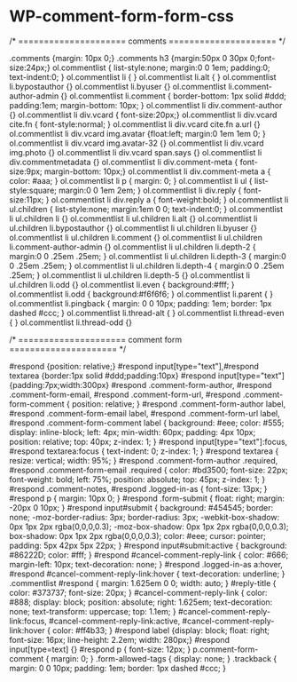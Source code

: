 # WP-comment-form-form-css


/* ===================== comments ===================== */ 

.comments {margin: 10px 0;}
.comments h3 {margin:50px 0 30px 0;font-size:24px;}
ol.commentlist { list-style:none; margin:0 0 1em; padding:0; text-indent:0; }
ol.commentlist li { }
ol.commentlist li.alt { }
ol.commentlist li.bypostauthor {}
ol.commentlist li.byuser {}
ol.commentlist li.comment-author-admin {}
ol.commentlist li.comment { border-bottom: 1px solid #ddd; padding:1em; margin-bottom: 10px; }
ol.commentlist li div.comment-author {}
ol.commentlist li div.vcard { font-size:20px;}
ol.commentlist li div.vcard cite.fn { font-style:normal; }
ol.commentlist li div.vcard cite.fn a.url {}
ol.commentlist li div.vcard img.avatar {float:left; margin:0 1em 1em 0; }
ol.commentlist li div.vcard img.avatar-32 {}
ol.commentlist li div.vcard img.photo {}
ol.commentlist li div.vcard span.says {}
ol.commentlist li div.commentmetadata {}
ol.commentlist li div.comment-meta { font-size:9px; margin-bottom: 10px;}
ol.commentlist li div.comment-meta a { color: #aaa; }
ol.commentlist li p { margin: 0; }
ol.commentlist li ul { list-style:square; margin:0 0 1em 2em; }
ol.commentlist li div.reply { font-size:11px; }
ol.commentlist li div.reply a { font-weight:bold; }
ol.commentlist li ul.children { list-style:none; margin:1em 0 0; text-indent:0; }
ol.commentlist li ul.children li {}
ol.commentlist li ul.children li.alt {}
ol.commentlist li ul.children li.bypostauthor {}
ol.commentlist li ul.children li.byuser {}
ol.commentlist li ul.children li.comment {}
ol.commentlist li ul.children li.comment-author-admin {}
ol.commentlist li ul.children li.depth-2 { margin:0 0 .25em .25em; }
ol.commentlist li ul.children li.depth-3 { margin:0 0 .25em .25em; }
ol.commentlist li ul.children li.depth-4 { margin:0 0 .25em .25em; }
ol.commentlist li ul.children li.depth-5 {}
ol.commentlist li ul.children li.odd {}
ol.commentlist li.even { background:#fff; }
ol.commentlist li.odd { background:#f6f6f6; }
ol.commentlist li.parent { }
ol.commentlist li.pingback { margin: 0 0 10px; padding: 1em; border: 1px dashed #ccc; }
ol.commentlist li.thread-alt { }
ol.commentlist li.thread-even { }
ol.commentlist li.thread-odd {}

/* ===================== comment form ===================== */ 

#respond {position: relative;}
#respond input[type="text"],#respond textarea {border:1px solid #ddd;padding:10px}
#respond input[type="text"] {padding:7px;width:300px}
#respond .comment-form-author,
#respond .comment-form-email,
#respond .comment-form-url,
#respond .comment-form-comment { position: relative; }
#respond .comment-form-author label,
#respond .comment-form-email label,
#respond .comment-form-url label,
#respond .comment-form-comment label { background: #eee; color: #555; display: inline-block; left: 4px; min-width: 60px; padding: 4px 10px; position: relative; top: 40px; z-index: 1; }
#respond input[type="text"]:focus,
#respond textarea:focus { text-indent: 0; z-index: 1; }
#respond textarea { resize: vertical; width: 95%; }
#respond .comment-form-author .required,
#respond .comment-form-email .required { color: #bd3500; font-size: 22px; font-weight: bold; left: 75%; position: absolute; top: 45px; z-index: 1; }
#respond .comment-notes,
#respond .logged-in-as { font-size: 13px; }
#respond p { margin: 10px 0; }
#respond .form-submit { float: right; margin: -20px 0 10px; }
#respond input#submit { background: #454545; border: none; -moz-border-radius: 3px; border-radius: 3px; -webkit-box-shadow: 0px 1px 2px rgba(0,0,0,0.3); -moz-box-shadow: 0px 1px 2px rgba(0,0,0,0.3); box-shadow: 0px 1px 2px rgba(0,0,0,0.3); color: #eee; cursor: pointer; padding: 5px 42px 5px 22px; }
#respond input#submit:active { background: #86222D; color: #fff; }
#respond #cancel-comment-reply-link { color: #666; margin-left: 10px; text-decoration: none; }
#respond .logged-in-as a:hover,
#respond #cancel-comment-reply-link:hover { text-decoration: underline; }
.commentlist #respond { margin: 1.625em 0 0; width: auto; }
#reply-title { color: #373737; font-size: 20px; }
#cancel-comment-reply-link { color: #888; display: block; position: absolute; right: 1.625em; text-decoration: none; text-transform: uppercase; top: 1.1em; }
#cancel-comment-reply-link:focus,
#cancel-comment-reply-link:active,
#cancel-comment-reply-link:hover { color: #ff4b33; }
#respond label {display: block; float: right; font-size: 16px; line-height: 2.2em; width: 280px;}
#respond input[type=text] {}
#respond p { font-size: 12px; }
p.comment-form-comment { margin: 0; }
.form-allowed-tags { display: none; }
.trackback { margin: 0 0 10px; padding: 1em; border: 1px dashed #ccc; }
